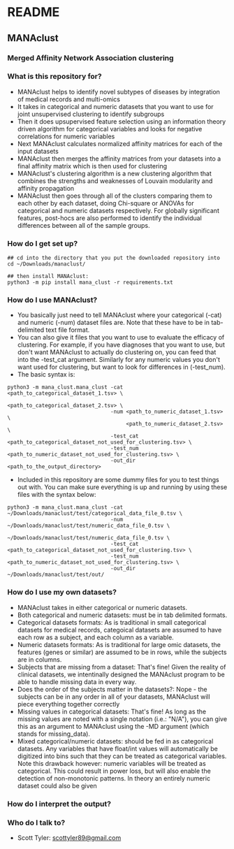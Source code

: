 # README #

## MANAclust ##
### Merged Affinity Network Association clustering ###

### What is this repository for? ###
* MANAclust helps to identify novel subtypes of diseases by integration of medical records and multi-omics
* It takes in categorical and numeric datasets that you want to use for joint unsupervised clustering to identify subgroups
* Then it does upsupervised feature selection using an information theory driven algorithm for categorical variables and looks for negative correlations for numeric variables
* Next MANAclust calculates normalized affinity matrices for each of the input datasets
* MANAclust then merges the affinity matrices from your datasets into a final affinity matrix which is then used for clustering
* MANAclust's clustering algorithm is a new clustering algorithm that combines the strengths and weaknesses of Louvain modularity and affinity propagation
* MANAclust then goes through all of the clusters comparing them to each other by each dataset, doing Chi-square or ANOVAs for categorical and numeric datasets respectively. For globally significant features, post-hocs are also performed to identify the individual differences between all of the sample groups.

### How do I get set up? ###

```
## cd into the directory that you put the downloaded repository into
cd ~/Downloads/manaclust/ 

## then install MANAclust:
python3 -m pip install mana_clust -r requirements.txt
```

### How do I use MANAclust? ###

* You basically just need to tell MANAclust where your categorical (-cat) and numeric (-num) dataset files are. Note that these have to be in tab-delimited text file format.
* You can also give it files that you want to use to evaluate the efficacy of clustering. For example, if you have diagnoses that you want to use, but don't want MANAclust to actually do clustering on, you can feed that into the -test_cat argument. Similarly for any numeric values you don't want used for clustering, but want to look for differences in (-test_num).
* The basic syntax is:

```
python3 -m mana_clust.mana_clust -cat <path_to_categorical_dataset_1.tsv> \
                                      <path_to_categorical_dataset_2.tsv> \
							     -num <path_to_numeric_dataset_1.tsv> \
								      <path_to_numeric_dataset_2.tsv> \
							     -test_cat <path_to_categorical_dataset_not_used_for_clustering.tsv> \
								 -test_num <path_to_numeric_dataset_not_used_for_clustering.tsv> \
								 -out_dir <path_to_the_output_directory>

```

* Included in this repository are some dummy files for you to test things out with. You can make sure everything is up and running by using these files with the syntax below:

```
python3 -m mana_clust.mana_clust -cat ~/Downloads/manaclust/test/categorical_data_file_0.tsv \
							     -num ~/Downloads/manaclust/test/numeric_data_file_0.tsv \
								      ~/Downloads/manaclust/test/numeric_data_file_0.tsv \
							     -test_cat <path_to_categorical_dataset_not_used_for_clustering.tsv> \
								 -test_num <path_to_numeric_dataset_not_used_for_clustering.tsv> \
								 -out_dir ~/Downloads/manaclust/test/out/
```

### How do I use my own datasets? ###
* MANAclust takes in either categorical or numeric datasets.
* Both categorical and numeric datasets: must be in tab delimited formats.
* Categorical datasets formats: As is traditional in small categorical datasets for medical records, categoical datasets are assumed to have each row as a subject, and each column as a variable. 
* Numeric datasets formats: As is traditional for large omic datasets, the features (genes or similar) are assumed to be in rows, while the subjects are in columns.
* Subjects that are missing from a dataset: That's fine! Given the reality of clinical datasets, we intentinally designed the MANAclust program to be able to handle missing data in every way. 
* Does the order of the subjects matter in the datasets?: Nope - the subjects can be in any order in all of your datasets, MANAclust will piece everything together correctly
* Missing values in categorical datasets: That's fine! As long as the missing values are noted with a single notation (i.e.: "N/A"), you can give this as an argument to MANAclust using the -MD argument (which stands for missing_data).
* Mixed categorical/numeric datasets: should be fed in as categorical datasets. Any variables that have float/int values will automatically be digitized into bins such that they can be treated as categorical variables. Note this drawback however: numeric variables will be treated as categorical. This could result in power loss, but will also enable the detection of non-monotonic patterns. In theory an entirely numeric dataset could also be given 

### How do I interpret the output? ###


### Who do I talk to? ###

* Scott Tyler: scottyler89@gmail.com